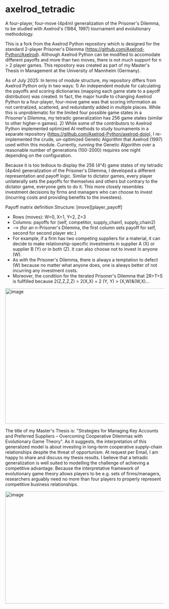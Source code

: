 # axelrod_tetradic
A four-player, four-move (4p4m) generalization of the Prisoner's Dilemma, to be studied with Axelrod's (1984, 1997) tournament and evolutionary methodology.

This is a fork from the Axelrod Python repository which is designed for the standard 2-player Prisoner's Dilemma (https://github.com/Axelrod-Python/Axelrod). Although Axelrod Python can be modified to accomodate different payoffs and more than two moves, there is not much support for n > 2 player games. This repository was created as part of my Master's Thesis in Management at the University of Mannheim (Germany). 

As of July 2025: In terms of module structure, my repository differs from Axelrod Python only in two ways: 1) An independent module for calculating the payoffs and scoring dictionaries (mapping each game state to a payoff distribution) was created. In fact, the major hurdle to changing Axelrod Python to a four-player, four-move game was that scoring information as not centralized, scattered, and redundantly added in multiple places. While this is unproblematic for the limited four possible game states in a Prisoner's Dilemma, my tetradic generalization has 256 game states (similar to other higher-n games). 2) While some of the contributors to Axelrod Python implemented optimized AI methods to study tournaments in a separate repository (https://github.com/Axelrod-Python/axelrod-dojo), I re-implemented the crude, un-optimized Genetic Algorithm that Axelrod (1997) used within this module. Currently, running the Genetic Algorithm over a reasonable number of generations (100-2000) requires one night depending on the configuration. 

Because it is too tedious to display the 256 (4^4) game states of my tetradic (4p4m) generalization of the Prisoner's Dilemma, I developed a different representation and payoff logic. Similar to dictator games, every player unilaterally sets the payoffs for themselves and others but contrary to the dictator game, everyone gets to do it. This more closely resembles investment decisions by firms and managers who can choose to invest (incurring costs and providing benefits to the investees). 

Payoff matrix definition
Structure: [move][player_payoff]
- Rows (moves): W=0, X=1, Y=2, Z=3
- Columns: payoffs for (self, competitor, supply_chain1, supply_chain2)
- --> (for an n-Prisoner's Dilemma, the first column sets payoff for self, second for second player etc.)
- For example, if a firm has two competing suppliers for a material, it can decide to make relationship-specific investments in supplier A (X) or supplier B (Y) or in both (Z). It can also choose not to invest in anyone (W).
- As with the Prisoner's Dilemma, there is always a temptation to defect (W) because no matter what anyone does, one is always better of not incurring any investment costs.
- Moreover, the condition for the iterated Prisoner's Dilemma that 2R>T+S is fullfilled because 2(Z,Z,Z,Z) > 2(X,X) = 2 (Y, Y) > (X,W)&(W,X)...

<img width="721" height="429" alt="image" src="https://github.com/user-attachments/assets/0cbcf6b1-6afe-4bef-b6fb-db5d3841f43e" />

The title of my Master's Thesis is: "Strategies for Managing Key Accounts and Preferred Suppliers – Overcoming Cooperative Dilemmas with Evolutionary Game Theory". As it suggests, the interpretation of this generalized model is about investing in long-term cooperative supply-chain relationships despite the threat of opportunism. At request per Email, I am happy to share and discuss my thesis results. I believe that a tetradic generalization is well suited to modelling the challenge of achieving a competitive advantage. Because the interpretative framework of evolutionary game theory allows players to be e.g. sets of firms/managers, researchers arguably need no more than four players to properly represent competitive business relationships.

<img width="654" height="356" alt="image" src="https://github.com/user-attachments/assets/95193580-d030-4171-ac99-bff64c75d40f" />

